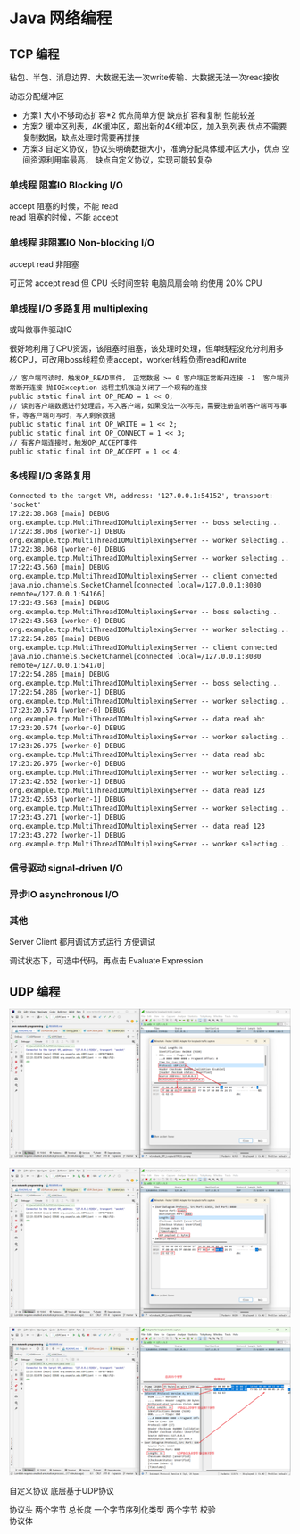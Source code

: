 # Java 网络编程

## TCP 编程

粘包、半包、消息边界、大数据无法一次write传输、大数据无法一次read接收

动态分配缓冲区

+ 方案1 大小不够动态扩容*2 优点简单方便 缺点扩容和复制 性能较差
+ 方案2 缓冲区列表，4K缓冲区，超出新的4K缓冲区，加入到列表 优点不需要复制数据，缺点处理时需要再拼接
+ 方案3 自定义协议，协议头明确数据大小，准确分配具体缓冲区大小，优点 空间资源利用率最高， 缺点自定义协议，实现可能较复杂

### 单线程 阻塞IO Blocking I/O

accept 阻塞的时候，不能 read  
read 阻塞的时候，不能 accept

### 单线程 非阻塞IO Non-blocking I/O

accept read 非阻塞

可正常 accept read 但 CPU 长时间空转 电脑风扇会响 约使用 20% CPU

### 单线程 I/O 多路复用 multiplexing

或叫做事件驱动IO

很好地利用了CPU资源，该阻塞时阻塞，该处理时处理，但单线程没充分利用多核CPU，可改用boss线程负责accept，worker线程负责read和write

```text
// 客户端可读时，触发OP_READ事件， 正常数据 >= 0 客户端正常断开连接 -1  客户端异常断开连接 抛IOException 远程主机强迫关闭了一个现有的连接
public static final int OP_READ = 1 << 0; 
// 读到客户端数据进行处理后，写入客户端，如果没法一次写完，需要注册监听客户端可写事件，等客户端可写时，写入剩余数据
public static final int OP_WRITE = 1 << 2;
public static final int OP_CONNECT = 1 << 3;
// 有客户端连接时，触发OP_ACCEPT事件
public static final int OP_ACCEPT = 1 << 4;
```

### 多线程 I/O 多路复用 

```text
Connected to the target VM, address: '127.0.0.1:54152', transport: 'socket'
17:22:38.068 [main] DEBUG org.example.tcp.MultiThreadIOMultiplexingServer -- boss selecting...
17:22:38.068 [worker-1] DEBUG org.example.tcp.MultiThreadIOMultiplexingServer -- worker selecting...
17:22:38.068 [worker-0] DEBUG org.example.tcp.MultiThreadIOMultiplexingServer -- worker selecting...
17:22:43.560 [main] DEBUG org.example.tcp.MultiThreadIOMultiplexingServer -- client connected java.nio.channels.SocketChannel[connected local=/127.0.0.1:8080 remote=/127.0.0.1:54166]
17:22:43.563 [main] DEBUG org.example.tcp.MultiThreadIOMultiplexingServer -- boss selecting...
17:22:43.563 [worker-0] DEBUG org.example.tcp.MultiThreadIOMultiplexingServer -- worker selecting...
17:22:54.285 [main] DEBUG org.example.tcp.MultiThreadIOMultiplexingServer -- client connected java.nio.channels.SocketChannel[connected local=/127.0.0.1:8080 remote=/127.0.0.1:54170]
17:22:54.286 [main] DEBUG org.example.tcp.MultiThreadIOMultiplexingServer -- boss selecting...
17:22:54.286 [worker-1] DEBUG org.example.tcp.MultiThreadIOMultiplexingServer -- worker selecting...
17:23:20.574 [worker-0] DEBUG org.example.tcp.MultiThreadIOMultiplexingServer -- data read abc
17:23:20.574 [worker-0] DEBUG org.example.tcp.MultiThreadIOMultiplexingServer -- worker selecting...
17:23:26.975 [worker-0] DEBUG org.example.tcp.MultiThreadIOMultiplexingServer -- data read abc
17:23:26.976 [worker-0] DEBUG org.example.tcp.MultiThreadIOMultiplexingServer -- worker selecting...
17:23:42.652 [worker-1] DEBUG org.example.tcp.MultiThreadIOMultiplexingServer -- data read 123
17:23:42.653 [worker-1] DEBUG org.example.tcp.MultiThreadIOMultiplexingServer -- worker selecting...
17:23:43.271 [worker-1] DEBUG org.example.tcp.MultiThreadIOMultiplexingServer -- data read 123
17:23:43.272 [worker-1] DEBUG org.example.tcp.MultiThreadIOMultiplexingServer -- worker selecting...
```

### 信号驱动 signal-driven I/O

### 异步IO asynchronous I/O

### 其他

Server Client 都用调试方式运行 方便调试

调试状态下，可选中代码，再点击 Evaluate Expression

## UDP 编程

![](udp-wireshark-01.png)

![](udp-wireshark-02.png)

![](udp-wireshark-03.png)

自定义协议 底层基于UDP协议

协议头 两个字节 总长度 一个字节序列化类型 两个字节 校验  
协议体 